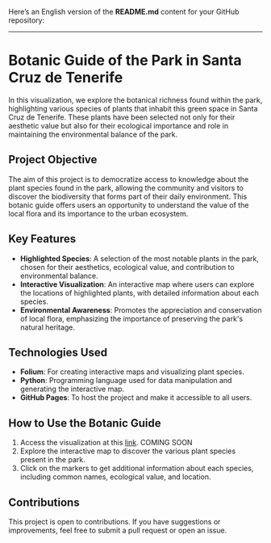 Here’s an English version of the **README.md** content for your GitHub repository:

---

# Botanic Guide of the Park in Santa Cruz de Tenerife

In this visualization, we explore the botanical richness found within the park, highlighting various species of plants that inhabit this green space in Santa Cruz de Tenerife. These plants have been selected not only for their aesthetic value but also for their ecological importance and role in maintaining the environmental balance of the park.

## Project Objective

The aim of this project is to democratize access to knowledge about the plant species found in the park, allowing the community and visitors to discover the biodiversity that forms part of their daily environment. This botanic guide offers users an opportunity to understand the value of the local flora and its importance to the urban ecosystem.

## Key Features

- **Highlighted Species**: A selection of the most notable plants in the park, chosen for their aesthetics, ecological value, and contribution to environmental balance.
- **Interactive Visualization**: An interactive map where users can explore the locations of highlighted plants, with detailed information about each species.
- **Environmental Awareness**: Promotes the appreciation and conservation of local flora, emphasizing the importance of preserving the park's natural heritage.

## Technologies Used

- **Folium**: For creating interactive maps and visualizing plant species.
- **Python**: Programming language used for data manipulation and generating the interactive map.
- **GitHub Pages**: To host the project and make it accessible to all users.

## How to Use the Botanic Guide

1. Access the visualization at this [link](https://github.com/pablo-ferro). COMING SOON
2. Explore the interactive map to discover the various plant species present in the park.
3. Click on the markers to get additional information about each species, including common names, ecological value, and location.

## Contributions

This project is open to contributions. If you have suggestions or improvements, feel free to submit a pull request or open an issue.
